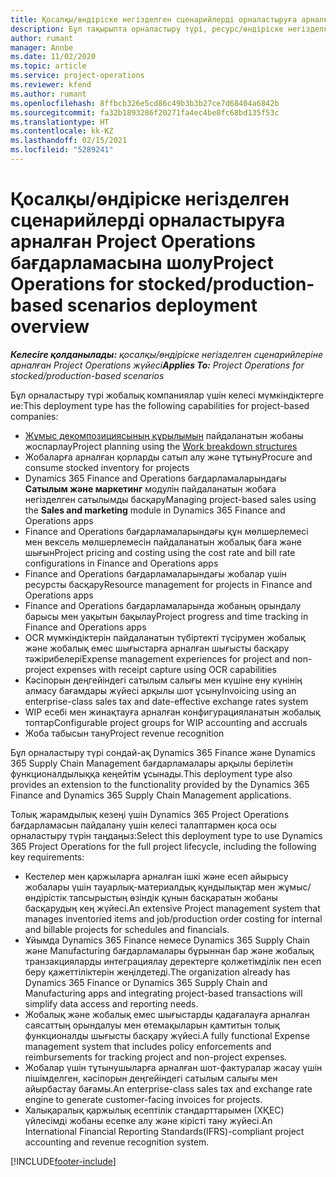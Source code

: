 ```yaml
---
title: Қосалқы/өндіріске негізделген сценарийлерді орналастыруға арналған Project Operations бағдарламасына шолу
description: Бұл тақырыпта орналастыру түрі, ресурс/өндіріске негізделген сценарийлерге арналған Project Operations жүйесі туралы ақпарат беріледі.
author: rumant
manager: Annbe
ms.date: 11/02/2020
ms.topic: article
ms.service: project-operations
ms.reviewer: kfend
ms.author: rumant
ms.openlocfilehash: 8ffbcb326e5cd86c49b3b3b27ce7d68404a6842b
ms.sourcegitcommit: fa32b1893286f20271fa4ec4be8fc68bd135f53c
ms.translationtype: HT
ms.contentlocale: kk-KZ
ms.lasthandoff: 02/15/2021
ms.locfileid: "5289241"
---
```

# <a name="project-operations-for-stockedproduction-based-scenarios-deployment-overview"></a><span data-ttu-id="5a75b-103">Қосалқы/өндіріске негізделген сценарийлерді орналастыруға арналған Project Operations бағдарламасына шолу</span><span class="sxs-lookup"><span data-stu-id="5a75b-103">Project Operations for stocked/production-based scenarios deployment overview</span></span>

<span data-ttu-id="5a75b-104">_**Келесіге қолданылады:** қосалқы/өндіріске негізделген сценарийлеріне арналған Project Operations жүйесі_</span><span class="sxs-lookup"><span data-stu-id="5a75b-104">_**Applies To:** Project Operations for stocked/production-based scenarios_</span></span>


<span data-ttu-id="5a75b-105">Бұл орналастыру түрі жобалық компаниялар үшін келесі мүмкіндіктерге ие:</span><span class="sxs-lookup"><span data-stu-id="5a75b-105">This deployment type has the following capabilities for project-based companies:</span></span>

- <span data-ttu-id="5a75b-106">[Жұмыс декомпозициясының құрылымын](work-breakdown-structures.md) пайдаланатын жобаны жоспарлау</span><span class="sxs-lookup"><span data-stu-id="5a75b-106">Project planning using the [Work breakdown structures](work-breakdown-structures.md)</span></span>
- <span data-ttu-id="5a75b-107">Жобаларға арналған қорларды сатып алу және тұтыну</span><span class="sxs-lookup"><span data-stu-id="5a75b-107">Procure and consume stocked inventory for projects</span></span>
- <span data-ttu-id="5a75b-108">Dynamics 365 Finance and Operations бағдарламаларындағы **Сатылым және маркетинг** модулін пайдаланатын жобаға негізделген сатылымды басқару</span><span class="sxs-lookup"><span data-stu-id="5a75b-108">Managing project-based sales using the **Sales and marketing** module in Dynamics 365 Finance and Operations apps</span></span>
- <span data-ttu-id="5a75b-109">Finance and Operations бағдарламаларындағы құн мөлшерлемесі мен вексель мөлшерлемесін пайдаланатын жобалық баға және шығын</span><span class="sxs-lookup"><span data-stu-id="5a75b-109">Project pricing and costing using the cost rate and bill rate configurations in Finance and Operations apps</span></span>
- <span data-ttu-id="5a75b-110">Finance and Operations бағдарламаларындағы жобалар үшін ресурсты басқару</span><span class="sxs-lookup"><span data-stu-id="5a75b-110">Resource management for projects in Finance and Operations apps</span></span>
- <span data-ttu-id="5a75b-111">Finance and Operations бағдарламаларында жобаның орындалу барысы мен уақытын бақылау</span><span class="sxs-lookup"><span data-stu-id="5a75b-111">Project progress and time tracking in Finance and Operations apps</span></span>
- <span data-ttu-id="5a75b-112">OCR мүмкіндіктерін пайдаланатын түбіртекті түсірумен жобалық және жобалық емес шығыстарға арналған шығысты басқару тәжірибелері</span><span class="sxs-lookup"><span data-stu-id="5a75b-112">Expense management experiences for project and non-project expenses with receipt capture using OCR capabilities</span></span>
- <span data-ttu-id="5a75b-113">Кәсіпорын деңгейіндегі сатылым салығы мен күшіне ену күнінің алмасу бағамдары жүйесі арқылы шот ұсыну</span><span class="sxs-lookup"><span data-stu-id="5a75b-113">Invoicing using an enterprise-class sales tax and date-effective exchange rates system</span></span>
- <span data-ttu-id="5a75b-114">WIP есебі мен жинақтауға арналған конфигурацияланатын жобалық топтар</span><span class="sxs-lookup"><span data-stu-id="5a75b-114">Configurable project groups for WIP accounting and accruals</span></span>
- <span data-ttu-id="5a75b-115">Жоба табысын тану</span><span class="sxs-lookup"><span data-stu-id="5a75b-115">Project revenue recognition</span></span>

<span data-ttu-id="5a75b-116">Бұл орналастыру түрі сондай-ақ Dynamics 365 Finance және Dynamics 365 Supply Chain Management бағдарламалары арқылы берілетін функционалдылыққа кеңейтім ұсынады.</span><span class="sxs-lookup"><span data-stu-id="5a75b-116">This deployment type also provides an extension to the functionality provided by the Dynamics 365 Finance and Dynamics 365 Supply Chain Management applications.</span></span>

<span data-ttu-id="5a75b-117">Толық жарамдылық кезеңі үшін Dynamics 365 Project Operations бағдарламасын пайдалану үшін келесі талаптармен қоса осы орналастыру түрін таңдаңыз:</span><span class="sxs-lookup"><span data-stu-id="5a75b-117">Select this deployment type to use Dynamics 365 Project Operations for the full project lifecycle, including the following key requirements:</span></span>

- <span data-ttu-id="5a75b-118">Кестелер мен қаржыларға арналған ішкі және есеп айырысу жобалары үшін тауарлық-материалдық құндылықтар мен жұмыс/өндірістік тапсырыстың өзіндік құнын басқаратын жобаны басқарудың кең жүйесі.</span><span class="sxs-lookup"><span data-stu-id="5a75b-118">An extensive Project management system that manages inventoried items and job/production order costing for internal and billable projects for schedules and financials.</span></span>
- <span data-ttu-id="5a75b-119">Ұйымда Dynamics 365 Finance немесе Dynamics 365 Supply Chain және Manufacturing бағдарламалары бұрыннан бар және жобалық транзакцияларды интеграциялау деректерге қолжетімділік пен есеп беру қажеттіліктерін жеңілдетеді.</span><span class="sxs-lookup"><span data-stu-id="5a75b-119">The organization already has Dynamics 365 Finance or Dynamics 365 Supply Chain and Manufacturing apps and integrating project-based transactions will simplify data access and reporting needs.</span></span>
- <span data-ttu-id="5a75b-120">Жобалық және жобалық емес шығыстарды қадағалауға арналған саясаттың орындалуы мен өтемақыларын қамтитын толық функционалды шығысты басқару жүйесі.</span><span class="sxs-lookup"><span data-stu-id="5a75b-120">A fully functional Expense management system that includes policy enforcements and reimbursements for tracking project and non-project expenses.</span></span>
- <span data-ttu-id="5a75b-121">Жобалар үшін тұтынушыларға арналған шот-фактуралар жасау үшін пішімделген, кәсіпорын деңгейіндегі сатылым салығы мен айырбастау бағамы.</span><span class="sxs-lookup"><span data-stu-id="5a75b-121">An enterprise-class sales tax and exchange rate engine to generate customer-facing invoices for projects.</span></span>
- <span data-ttu-id="5a75b-122">Халықаралық қаржылық есептілік стандарттарымен (ХҚЕС) үйлесімді жобаны есепке алу және кірісті тану жүйесі.</span><span class="sxs-lookup"><span data-stu-id="5a75b-122">An International Financial Reporting Standards(IFRS)-compliant project accounting and revenue recognition system.</span></span>



[!INCLUDE[footer-include](../includes/footer-banner.md)]